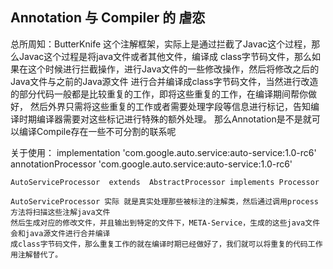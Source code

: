 ## Annotation  与 Compiler 的 虐恋

  总所周知：ButterKnife 这个注解框架，实际上是通过拦截了Javac这个过程，那么Javac这个过程是将java文件或者其他文件，编译成
           class字节码文件，那么如果在这个时候进行拦截操作，进行Java文件的一些修改操作，然后将修改之后的Java文件与之前的Java源文件
           进行合并编译成class字节码文件，当然进行改造的部分代码一般都是比较重复的工作，即将这些重复的工作，在编译期间帮你做好，
           然后外界只需将这些重复的工作或者需要处理字段等信息进行标记，告知编译时期编译器需要对这些标记进行特殊的额外处理。
           那么Annotation是不是就可以编译Compile存在一些不可分割的联系呢
           
  关于使用：
    implementation 'com.google.auto.service:auto-service:1.0-rc6'
    annotationProcessor 'com.google.auto.service:auto-service:1.0-rc6'
    
    AutoServiceProcessor  extends  AbstractProcessor implements Processor 
    
    AutoServiceProcessor 实际 就是真实处理那些被标注的注解类，然后通过调用process方法将扫描这些注解java文件
    然后生成对应的修改文件，并且输出到特定的文件下，META-Service，生成的这些java文件会和java源文件进行合并编译
    成class字节码文件，那么重复工作的就在编译时期已经做好了，我们就可以将重复的代码工作用注解替代了。
    
    
    